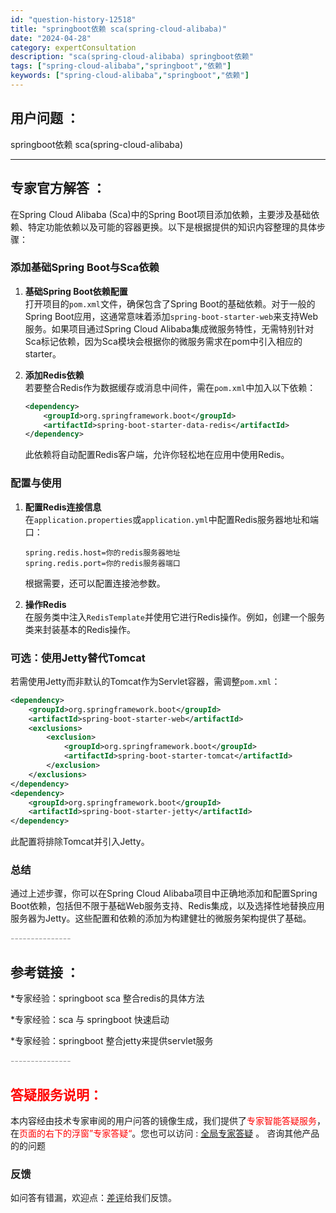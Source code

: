 ```yaml
---
id: "question-history-12518"
title: "springboot依赖 sca(spring-cloud-alibaba)"
date: "2024-04-28"
category: expertConsultation
description: "sca(spring-cloud-alibaba) springboot依赖"
tags: ["spring-cloud-alibaba","springboot","依赖"]
keywords: ["spring-cloud-alibaba","springboot","依赖"]
---
```


## 用户问题 ： 
 springboot依赖 sca(spring-cloud-alibaba) 

---------------
## 专家官方解答 ：

在Spring Cloud Alibaba (Sca)中的Spring Boot项目添加依赖，主要涉及基础依赖、特定功能依赖以及可能的容器更换。以下是根据提供的知识内容整理的具体步骤：

### 添加基础Spring Boot与Sca依赖

1. **基础Spring Boot依赖配置**  
   打开项目的`pom.xml`文件，确保包含了Spring Boot的基础依赖。对于一般的Spring Boot应用，这通常意味着添加`spring-boot-starter-web`来支持Web服务。如果项目通过Spring Cloud Alibaba集成微服务特性，无需特别针对Sca标记依赖，因为Sca模块会根据你的微服务需求在pom中引入相应的starter。

2. **添加Redis依赖**  
   若要整合Redis作为数据缓存或消息中间件，需在`pom.xml`中加入以下依赖：
   ```xml
   <dependency>
       <groupId>org.springframework.boot</groupId>
       <artifactId>spring-boot-starter-data-redis</artifactId>
   </dependency>
   ```
   此依赖将自动配置Redis客户端，允许你轻松地在应用中使用Redis。

### 配置与使用

1. **配置Redis连接信息**  
   在`application.properties`或`application.yml`中配置Redis服务器地址和端口：
   ```properties
   spring.redis.host=你的redis服务器地址
   spring.redis.port=你的redis服务器端口
   ```
   根据需要，还可以配置连接池参数。

2. **操作Redis**  
   在服务类中注入`RedisTemplate`并使用它进行Redis操作。例如，创建一个服务类来封装基本的Redis操作。

### 可选：使用Jetty替代Tomcat

若需使用Jetty而非默认的Tomcat作为Servlet容器，需调整`pom.xml`：
```xml
<dependency>
    <groupId>org.springframework.boot</groupId>
    <artifactId>spring-boot-starter-web</artifactId>
    <exclusions>
        <exclusion>
            <groupId>org.springframework.boot</groupId>
            <artifactId>spring-boot-starter-tomcat</artifactId>
        </exclusion>
    </exclusions>
</dependency>
<dependency>
    <groupId>org.springframework.boot</groupId>
    <artifactId>spring-boot-starter-jetty</artifactId>
</dependency>
```
此配置将排除Tomcat并引入Jetty。

### 总结

通过上述步骤，你可以在Spring Cloud Alibaba项目中正确地添加和配置Spring Boot依赖，包括但不限于基础Web服务支持、Redis集成，以及选择性地替换应用服务器为Jetty。这些配置和依赖的添加为构建健壮的微服务架构提供了基础。


<font color="#949494">---------------</font> 


## 参考链接 ：

*专家经验：springboot sca 整合redis的具体方法 
 
 *专家经验：sca 与 springboot 快速启动 
 
 *专家经验：springboot 整合jetty来提供servlet服务 


 <font color="#949494">---------------</font> 
 


## <font color="#FF0000">答疑服务说明：</font> 

本内容经由技术专家审阅的用户问答的镜像生成，我们提供了<font color="#FF0000">专家智能答疑服务</font>，在<font color="#FF0000">页面的右下的浮窗”专家答疑“</font>。您也可以访问 : [全局专家答疑](https://opensource.alibaba.com/chatBot) 。 咨询其他产品的的问题

### 反馈
如问答有错漏，欢迎点：[差评](https://ai.nacos.io/user/feedbackByEnhancerGradePOJOID?enhancerGradePOJOId=12611)给我们反馈。
